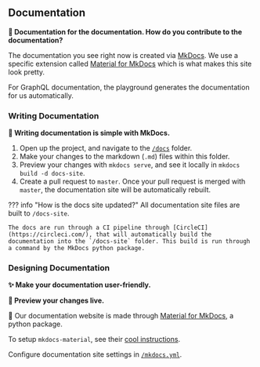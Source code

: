 
## Documentation

**🤔 Documentation for the documentation. How do you contribute to the documentation?**

The documentation you see right now is created via [MkDocs](https://www.mkdocs.org/). We use a specific extension called [Material for MkDocs](https://squidfunk.github.io/mkdocs-material/) which is what makes this site look pretty.

For GraphQL documentation, the playground generates the documentation for us automatically.

### Writing Documentation

**📝 Writing documentation is simple with MkDocs.**

1. Open up the project, and navigate to the [`/docs`](https://github.com/icssc-projects/peterportal-public-api/tree/master/docs) folder.
2. Make your changes to the markdown (`.md`) files within this folder.
3. Preview your changes with `mkdocs serve`, and see it locally in `mkdocs build -d docs-site`. 
4. Create a pull request to `master`. Once your pull request is merged with `master`, the documentation site will be automatically rebuilt.

??? info "How is the docs site updated?"
    All documentation site files are built to `/docs-site`.

    The docs are run through a CI pipeline through [CircleCI](https://circleci.com/), that will automatically build the documentation into the `/docs-site` folder. This build is run through a command by the MkDocs python package.


### Designing Documentation

**✨ Make your documentation user-friendly.**

**👀 Preview your changes live.**

🐍 Our documentation website is made through [Material for MkDocs](https://squidfunk.github.io/mkdocs-material/), a python package.

To setup `mkdocs-material`, see their [cool instructions](https://squidfunk.github.io/mkdocs-material/getting-started/).


Configure documentation site settings in [`/mkdocs.yml`](https://github.com/icssc-projects/peterportal-public-api/blob/master/mkdocs.yml).
